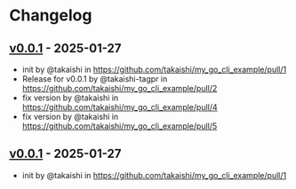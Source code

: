 # Changelog

## [v0.0.1](https://github.com/takaishi/my_go_cli_example/commits/v0.0.1) - 2025-01-27
- init by @takaishi in https://github.com/takaishi/my_go_cli_example/pull/1
- Release for v0.0.1 by @takaishi-tagpr in https://github.com/takaishi/my_go_cli_example/pull/2
- fix version by @takaishi in https://github.com/takaishi/my_go_cli_example/pull/4
- fix version by @takaishi in https://github.com/takaishi/my_go_cli_example/pull/5

## [v0.0.1](https://github.com/takaishi/my_go_cli_example/commits/v0.0.1) - 2025-01-27
- init by @takaishi in https://github.com/takaishi/my_go_cli_example/pull/1
